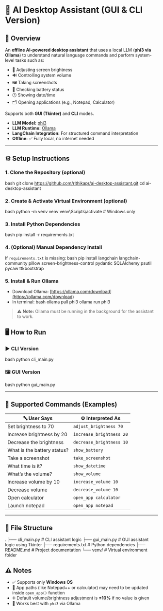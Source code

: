 # 🤖 AI Desktop Assistant (GUI & CLI Version)

## 📌 Overview

An **offline AI-powered desktop assistant** that uses a local LLM (**phi3 via Ollama**) to understand natural language commands and perform system-level tasks such as:

- 🔆 Adjusting screen brightness
- 🔊 Controlling system volume
- 🖼️ Taking screenshots
- 🔋 Checking battery status
- 🕒 Showing date/time
- 🗂️ Opening applications (e.g., Notepad, Calculator)

Supports both **GUI (Tkinter)** and **CLI** modes.

- **LLM Model:** [phi3](https://ollama.com/library/phi3)
- **LLM Runtime:** [Ollama](https://ollama.com/)
- **LangChain Integration:** For structured command interpretation
- **Offline:** ✅ Fully local, no internet needed

---

## ⚙️ Setup Instructions

### 1. Clone the Repository (optional)
bash
git clone https://github.com/rithikapr/ai-desktop-assistant.git
cd ai-desktop-assistant


### 2. Create & Activate Virtual Environment (optional)
bash
python -m venv venv
venv\Scripts\activate  # Windows only

### 3. Install Python Dependencies
bash
pip install -r requirements.txt

### 4. (Optional) Manual Dependency Install
If `requirements.txt` is missing:
bash
pip install langchain langchain-community pillow screen-brightness-control pydantic SQLAlchemy psutil pycaw
ttkbootstrap 

### 5. Install & Run Ollama
- Download Ollama: [https://ollama.com/download](https://ollama.com/download)
- In terminal:
bash
ollama pull phi3
ollama run phi3

> ⚠️ **Note:** Ollama must be running in the background for the assistant to work.

## 🖥️ How to Run

### ▶️ CLI Version
bash
python cli_main.py


### 🖼️ GUI Version
bash
python gui_main.py


---

## 💬 Supported Commands (Examples)

| 🔤 User Says                         | ⚙️ Interpreted As              |
|-------------------------------------|--------------------------------|
| Set brightness to 70                | `adjust_brightness 70`         |
| Increase brightness by 20           | `increase_brightness 20`       |
| Decrease the brightness             | `decrease_brightness 10`       |
| What is the battery status?         | `show_battery`                 |
| Take a screenshot                   | `take_screenshot`              |
| What time is it?                    | `show_datetime`                |
| What’s the volume?                  | `show_volume`                  |
| Increase volume by 10               | `increase_volume 10`           |
| Decrease volume                     | `decrease_volume 10`           |
| Open calculator                     | `open_app calculator`          |
| Launch notepad                      | `open_app notepad`             |

---

## 📁 File Structure

.
├── cli_main.py         # CLI assistant logic
├── gui_main.py         # GUI assistant logic using Tkinter
├── requirements.txt    # Python dependencies
├── README.md           # Project documentation
└── venv/               # Virtual environment folder

## ⚠️ Notes

- ✅ Supports only **Windows OS**
- 🔧 App paths (like Notepad++ or calculator) may need to be updated inside `open_app()` function
- ➕ Default volume/brightness adjustment is **±10%** if no value is given
- 🎯 Works best with `phi3` via Ollama